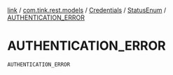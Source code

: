 [link](../../../index.md) / [com.tink.rest.models](../../index.md) / [Credentials](../index.md) / [StatusEnum](index.md) / [AUTHENTICATION_ERROR](./-a-u-t-h-e-n-t-i-c-a-t-i-o-n_-e-r-r-o-r.md)

# AUTHENTICATION_ERROR

`AUTHENTICATION_ERROR`